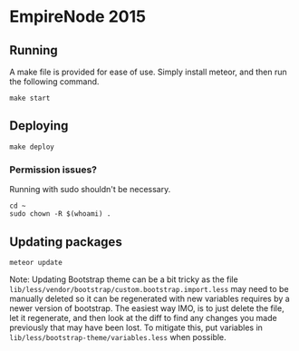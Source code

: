 # EmpireNode 2015

## Running

A make file is provided for ease of use. Simply install meteor, and then run the following command.

    make start
    
## Deploying

    make deploy

### Permission issues?

Running with sudo shouldn't be necessary.

    cd ~
    sudo chown -R $(whoami) .

## Updating packages

    meteor update

Note: Updating Bootstrap theme can be a bit tricky as the file ```lib/less/vendor/bootstrap/custom.bootstrap.import.less``` may need to be manually deleted so it can be regenerated with new variables requires by a newer version of bootstrap. The easiest way IMO, is to just delete the file, let it regenerate, and then look at the diff to find any changes you made previously that may have been lost. To mitigate this, put variables in ```lib/less/bootstrap-theme/variables.less``` when possible.

